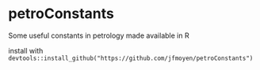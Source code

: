 # petroConstants

Some useful constants in petrology made available in R

install with `devtools::install_github("https://github.com/jfmoyen/petroConstants")`
